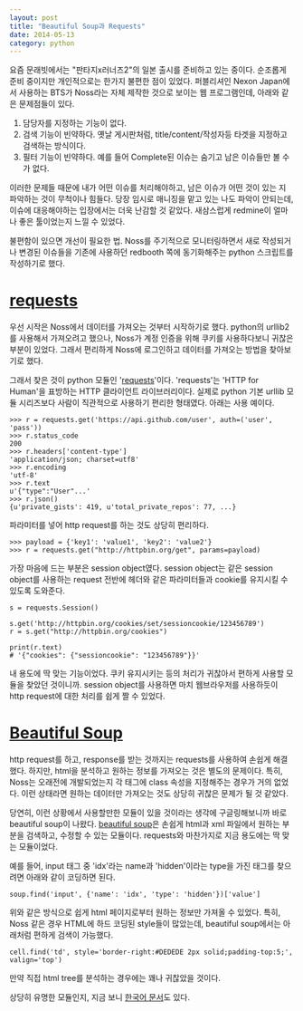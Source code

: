 ```yaml
---
layout: post
title: "Beautiful Soup과 Requests"
date: 2014-05-13
category: python
---
```


 요즘 문래빗에서는 "판타지x러너즈2"의 일본 출시를 준비하고 있는 중이다. 순조롭게 준비 중이지만 개인적으로는 한가지 불편한 점이 있었다. 퍼블리셔인 Nexon Japan에서 사용하는 BTS가 Noss라는 자체 제작한 것으로 보이는 웹 프로그램인데, 아래와 같은 문제점들이 있다.

 1. 담당자를 지정하는 기능이 없다.
 2. 검색 기능이 빈약하다. 옛날 게시판처럼, title/content/작성자등 타겟을 지정하고 검색하는 방식이다.
 3. 필터 기능이 빈약하다. 예를 들어 Complete된 이슈는 숨기고 남은 이슈들만 볼 수가 없다.

 이러한 문제들 때문에 내가 어떤 이슈를 처리해야하고, 남은 이슈가 어떤 것이 있는 지 파악하는 것이 무척이나 힘들다. 당장 임시로 매니징을 맡고 있는 나도 파악이 안되는데, 이슈에 대응해야하는 입장에서는 더욱 난감할 것 같았다. 새삼스럽게 redmine이 얼마나 좋은 툴이었는지 느낄 수 있었다.

 불편함이 있으면 개선이 필요한 법. Noss를 주기적으로 모니터링하면서 새로 작성되거나 변경된 이슈들을 기존에 사용하던 redbooth 쪽에 동기화해주는 python 스크립트를 작성하기로 했다.

# [requests](http://docs.python-requests.org/en/latest/)

 우선 시작은 Noss에서 데이터를 가져오는 것부터 시작하기로 했다. python의 urllib2를 사용해서 가져오려고 했으나, Noss가 계정 인증을 위해 쿠키를 사용하다보니 귀찮은 부분이 있었다. 그래서 편리하게 Noss에 로그인하고 데이터를 가져오는 방법을 찾아보기로 했다.

 그래서 찾은 것이 python 모듈인 '[requests](http://docs.python-requests.org/en/latest/)'이다. 'requests'는 'HTTP for Human'을 표방하는 HTTP 클라이언트 라이브러리이다. 실제로 python 기본 urllib 모듈 시리즈보다 사람이 직관적으로 사용하기 편리한 형태였다. 아래는 사용 예이다.

    >>> r = requests.get('https://api.github.com/user', auth=('user', 'pass'))
    >>> r.status_code
    200
    >>> r.headers['content-type']
    'application/json; charset=utf8'
    >>> r.encoding
    'utf-8'
    >>> r.text
    u'{"type":"User"...'
    >>> r.json()
    {u'private_gists': 419, u'total_private_repos': 77, ...}

 파라미터를 넣어 http request를 하는 것도 상당히 편리하다.

    >>> payload = {'key1': 'value1', 'key2': 'value2'}
    >>> r = requests.get("http://httpbin.org/get", params=payload)

 가장 마음에 드는 부분은 session object였다. session object는 같은 session object를 사용하는 request 전반에 헤더와 같은 파라미터들과 cookie를 유지시킬 수 있도록 도와준다.

    s = requests.Session()

    s.get('http://httpbin.org/cookies/set/sessioncookie/123456789')
    r = s.get("http://httpbin.org/cookies")

    print(r.text)
    # '{"cookies": {"sessioncookie": "123456789"}}'


 내 용도에 딱 맞는 기능이었다. 쿠키 유지시키는 등의 처리가 귀찮아서 편하게 사용할 모듈을 찾았던 것이니까. session object를 사용하면 마치 웹브라우저를 사용하듯이 http request에 대한 처리를 쉽게 짤 수 있었다.

# [Beautiful Soup](http://www.crummy.com/software/BeautifulSoup/bs4/doc/)

 http request를 하고, response를 받는 것까지는 requests를 사용하여 손쉽게 해결했다. 하지만, html을 분석하고 원하는 정보를 가져오는 것은 별도의 문제이다. 특히, Noss는 오래전에 개발되었는지 각 태그에 class 속성을 지정해주는 경우가 거의 없었다. 이런 상태라면 원하는 데이터만 가져오는 것도 상당히 귀찮은 문제가 될 것 같았다.

 당연히, 이런 상황에서 사용할만한 모듈이 있을 것이라는 생각에 구글링해보니까 바로 beautiful soup이 나왔다. [beautiful soup](http://www.crummy.com/software/BeautifulSoup/bs4/doc/)은 손쉽게 html과 xml 파일에서 원하는 부분을 검색하고, 수정할 수 있는 모듈이다. requests와 마찬가지로 지금 용도에는 딱 맞는 모듈이었다.

 예를 들어, input 태그 중 'idx'라는 name과 'hidden'이라는 type을 가진 태그를 찾으려면 아래와 같이 코딩하면 된다.

    soup.find('input', {'name': 'idx', 'type': 'hidden'})['value']

위와 같은 방식으로 쉽게 html 페이지로부터 원하는 정보만 가져올 수 있었다. 특히, Noss 같은 경우 HTML에 하드 코딩된 style들이 많았는데, beautiful soup에서는 아래처럼 편하게 검색이 가능했다.

    cell.find('td', style='border-right:#DEDEDE 2px solid;padding-top:5;', valign='top')

 만약 직접 html tree를 분석하는 경우에는 꽤나 귀찮았을 것이다.

 상당히 유명한 모듈인지, 지금 보니 [한국어 문서](http://coreapython.hosting.paran.com/etc/beautifulsoup4.html)도 있다.
